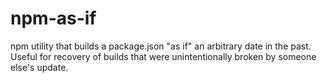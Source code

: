 # npm-as-if
npm utility that builds a package.json "as if" an arbitrary date in the past. Useful for recovery of builds that were unintentionally broken by someone else's update.
